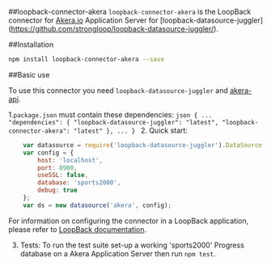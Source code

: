 ##loopback-connector-akera
 `loopback-connector-akera` is the LoopBack connector for [Akera.io](http://www.akera.io) Application Server 
 for [loopback-datasource-juggler] (https://github.com/strongloop/loopback-datasource-juggler/).

##Installation
````sh
npm install loopback-connector-akera --save
````

##Basic use

To use this connector you need `loopback-datasource-juggler` and [akera-api](http://repository.akera.io).

1.`package.json` must contain these dependencies:
	    ```json
    {
      ...
      "dependencies": {
        "loopback-datasource-juggler": "latest",
        "loopback-connector-akera": "latest"
      },
      ...
    }
    ```
2. Quick start:

```javascript
	var datasource = require('loopback-datasource-juggler').DataSource;
	var config = {
		host: 'localhost',
		port: 8900,
		useSSL: false,
		database: 'sports2000',
		debug: true
	};
	var ds = new datasource('akera', config);
```

For information on configuring the connector in a LoopBack application, please refer to [LoopBack documentation](https://docs.strongloop.com/display/public/LB/Connecting+models+to+data+sources).

3. Tests:
To run the test suite set-up a working 'sports2000' Progress database on a Akera Application Server
then run `npm test`.
	
